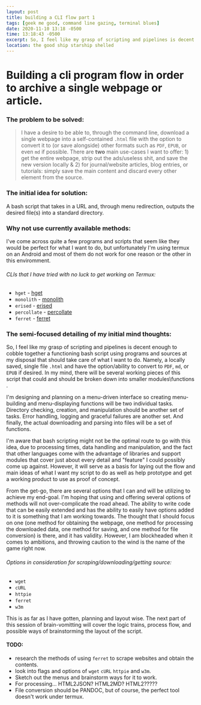 ```yaml
---
layout: post
title: building a CLI flow part 1
tags: [geek me good, command line gazing, terminal blues]
date: 2020-11-10 13:18 -0500
time: 13:18:43 -0500
excerpt: So, I feel like my grasp of scripting and pipelines is decent enough to cobble together a functioning bash script using programs and sources at my disposal that should take care of what I want to do. Namely, a locally saved, single file `.html`
location: the good ship starship shelled
---
```

# Building a cli program flow in order to archive a single webpage or article.

### The problem to be solved: 
> I have a desire to be able to, through the command line, download a single webpage into a self-contained `.html` file with the option to convert it to (or save alongside) other formats such as `PDF`, `EPUB`, or even `md` if possible. There are **two** main use-cases I want to offer: 1) get the entire webpage, strip out the ads/useless shit, and save the new version locally & 2) for journal/website articles, blog entries, or tutorials: simply save the main content and discard every other element from the source. 
  
### The initial idea for solution: 
A bash script that takes in a URL and, through menu redirection, outputs the desired file(s) into a standard directory. 

### Why not use currently available methods: 
I've come across quite a few programs and scripts that seem like they would be perfect for what I want to do, but unfortunately I'm using termux on an Android and most of them do not work for one reason or the other in this enviromment.  
###### CLIs that I have tried with no luck to get working on Termux: 
+ `hget` - [hget](https://github.com/bevacqua/hget) 
+ `monolith` - [monolith](https://github.com/Y2Z/monolith)
+ `erised` - [erised](https://github.com/marvelm/erised) 
+ `percollate` - [percollate](https://github.com/danburzo/percollate)
+ `ferret` - [ferret](https://github.com/MontFerret/ferret) 

### The semi-focused detailing of my initial mind thoughts:   
So, I feel like my grasp of scripting and pipelines is decent enough to cobble together a functioning bash script using programs and sources at my disposal that should take care of what I want to do. Namely, a locally saved, single file `.html` and have the option/ability to convert to `PDF`, `md`, or `EPUB` if desired. In my mind, there will be several working pieces of this script that could and should be broken down into smaller modules\\functions . 

I'm designing and planning on a menu-driven interface so creating menu-building and menu-displaying functions will be two individual tasks. Directory checking, creation, and manipulation should be another set of tasks. Error handling, logging and graceful failures are another set. And finally, the actual downloading and parsing into files will be a set of functions. 
  
I'm aware that bash scripting might not be the optimal route to go with this idea, due to processing times, data handling and manipulation, and the fact that other languages come with the advantage of libraries and support modules that cover just about every detail and "feature" I could possibly come up against. However, it will serve as a basis for laying out the flow and main ideas of what I want my script to do as well as help prototype and get a working product to use as proof of concept. 

From the get-go, there are several options that I can and will be utilizing to achieve my end-goal. I'm hoping that using and offering several options of methods will not over-complicate the road ahead. The ability to write code that can be easily extended and has the ability to easily have options added to it is something that I am working towards. The thought that I should focus on one (one method for obtaining the webpage, one method for processing the downloaded data, one method for saving, and one method for file conversion) is there, and it has validity. However, I am blockheaded when it comes to ambitions, and throwing caution to the wind is the name of the game right now. 
###### Options in consideration for scraping/downloading/getting source: 
+ `wget` 
+ `cURL` 
+ `httpie` 
+ `ferret` 
+ `w3m` 

This is as far as I have gotten, planning and layout wise. The next part of this session of brain-vomitting will cover the logic trains, process flow, and possible ways of brainstorming the layout of the script. 

#### TODO:
+ research the methods of using `ferret` to scrape websites and obtain the contents. 
+ look into flags and options of `wget` `cURL` `httpie` and `w3m`. 
+ Sketch out the menus and brainstorm ways for it to work.
+ For processing... HTML2JSON? HTML2MD? HTML2????? 
+ File conversion should be PANDOC, but of course, the perfect tool doesn't work under termux. 
